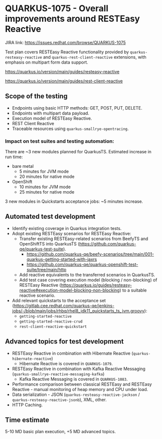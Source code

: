 # QUARKUS-1075 - Overall improvements around RESTEasy Reactive

JIRA link: https://issues.redhat.com/browse/QUARKUS-1075

Test plan covers RESTEasy Reactive functionality provided by `quarkus-resteasy-reactive` and `quarkus-rest-client-reactive` extensions,
with emphasis on multipart form data support.

https://quarkus.io/version/main/guides/resteasy-reactive

https://quarkus.io/version/main/guides/rest-client-reactive

## Scope of the testing
- Endpoints using basic HTTP methods: GET, POST, PUT, DELETE.
- Endpoints with multipart data payload.
- Execution model of RESTEasy Reactive.
- REST Client Reactive
- Traceable resources using `quarkus-smallrye-opentracing`.

### Impact on test suites and testing automation:
There are ~3 new modules planned for QuarkusTS. Estimated increase in run time:
- bare metal
    - 5 minutes for JVM mode
    - 20 minutes for native mode
- OpenShift
    - 10 minutes for JVM mode
    - 25 minutes for native mode

3 new modules in Quickstarts acceptance jobs: ~5 minutes increase.

## Automated test development
- Identify existing coverage in Quarkus integration tests.
- Adopt existing RESTEasy scenarios for RESTEasy Reactive:
    - Transfer existing RESTEasy-related scenarios from BeefyTS and OpenShiftTS into QuarkusTS (https://github.com/quarkus-qe/quarkus-test-suite).
        - https://github.com/quarkus-qe/beefy-scenarios/tree/main/001-quarkus-getting-started-with-jaxrs
        - https://github.com/quarkus-qe/quarkus-openshift-test-suite/tree/main/http
    - Add reactive equivalents to the transferred scenarios in QuarkusTS.
    - Add test case covering execution model (blocking / non-blocking) of RESTEasy Reactive (https://quarkus.io/guides/resteasy-reactive#execution-model-blocking-non-blocking) to a suitable reactive scenario.
- Add relevant quickstarts to the acceptance set (https://gitlab.cee.redhat.com/quarkus-qe/jenkins-jobs/-/blob/main/jobs/rhbq/rhel8_jdk11_quickstarts_ts_jvm.groovy):
    - `getting-started-reactive`
    - `getting-started-reactive-crud`
    - `rest-client-reactive-quickstart`

## Advanced topics for test development
- RESTEasy Reactive in combination with Hibernate Reactive (`quarkus-hibernate-reactive`)
    - Hibernate Reactive is covered in `QUARKUS-1079`.
- RESTEasy Reactive in combination with Kafka Reactive Messaging (`quarkus-smallrye-reactive-messaging-kafka`)
    - Kafka Reactive Messaging is covered in `QUARKUS-1083`.
- Performance comparison between classical RESTEasy and RESTEasy Reactive - manual monitoring of heap memory and CPU under load.
- Data serialization - JSON (`quarkus-resteasy-reactive-jackson` / `quarkus-resteasy-reactive-jsonb`), XML, other.
- HTTP Caching.

## Time estimate
5-10 MD basic plan execution, +5 MD advanced topics.
